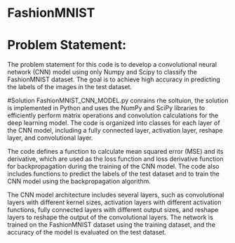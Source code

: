 # FashionMNIST
# Problem Statement:
The problem statement for this code is to develop a convolutional neural network (CNN) model using only Numpy and Scipy to classify the FashionMNIST dataset. The goal is to achieve high accuracy in predicting the labels of the images in the test dataset.



#Solution
FashionMNIST_CNN_MODEL.py conrains rhe soltuion, the solution is implemented in Python and uses the NumPy and SciPy libraries to efficiently perform matrix operations and convolution calculations for the deep learning model. The code is organized into classes for each layer of the CNN model, including a fully connected layer, activation layer, reshape layer, and convolutional layer.

The code defines a function to calculate mean squared error (MSE) and its derivative, which are used as the loss function and loss derivative function for backpropagation during the training of the CNN model. The code also includes functions to predict the labels of the test dataset and to train the CNN model using the backpropagation algorithm.

The CNN model architecture includes several layers, such as convolutional layers with different kernel sizes, activation layers with different activation functions, fully connected layers with different output sizes, and reshape layers to reshape the output of the convolutional layers. The network is trained on the FashionMNIST dataset using the training dataset, and the accuracy of the model is evaluated on the test dataset.
